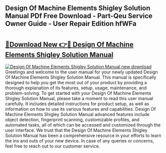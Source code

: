 ## Design Of Machine Elements Shigley Solution Manual PDf Free Download - Part-Qeu Service Owner Guide - User Repair Edition hfWFa

# <h2><a href="http://bc72555.oget.top/?id=Design+Of+Machine+Elements+Shigley+Solution+Manual">🔗Download New 👉🔴 Design Of Machine Elements Shigley Solution Manual</a></h2>

[![Design Of Machine Elements Shigley Solution Manual new download](https://i.imgur.com/5g1atiW.png)](http://bc72555.oget.top/?id=Design+Of+Machine+Elements+Shigley+Solution+Manual)
Greetings and welcome to the user manual for your newly updated Design Of Machine Elements Shigley Solution Manual. This manual is specifically designed to help you get the most out of your product by providing a thorough explanation of its features, setup, usage, maintenance, and problem-solving. To get started with your Design Of Machine Elements Shigley Solution Manual, please take a moment to read this user manual carefully. It includes detailed instructions for product setup, as well as information on how to use its various features and capabilities. Design Of Machine Elements Shigley Solution Manual advanced features include object detection, fingerprint scanning, customizable profiles, and automated tasks, all of which can be accessed and customized through the user interface. We trust that the Design Of Machine Elements Shigley Solution Manual has been a comprehensive resource in your efforts to learn the ins and outs of your new device. In case of any queries or concerns, feel free to reach out to our customer service.
